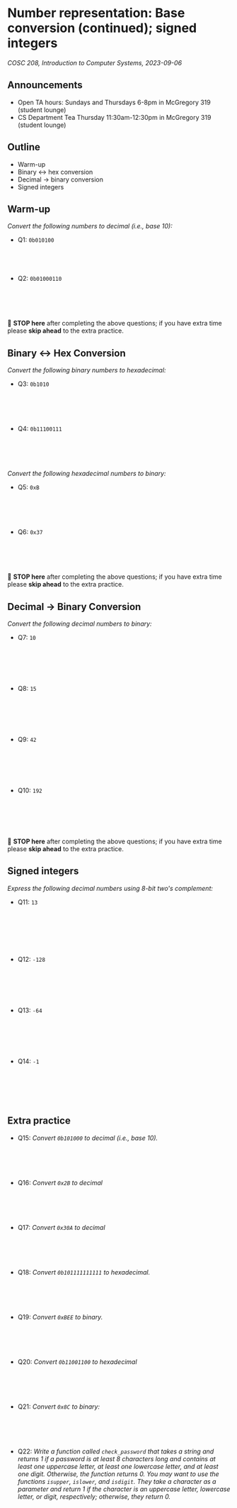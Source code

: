 # Number representation: Base conversion (continued); signed integers
_COSC 208, Introduction to Computer Systems, 2023-09-06_

## Announcements
* Open TA hours: Sundays and Thursdays 6-8pm in McGregory 319 (student lounge)
* CS Department Tea Thursday 11:30am-12:30pm in McGregory 319 (student lounge)

## Outline
* Warm-up
* Binary <-> hex conversion
* Decimal -> binary conversion
* Signed integers

## Warm-up
_Convert the following numbers to decimal (i.e., base 10):_
* Q1: `0b010100`

<p style="height:3em;"></p>

* Q2: `0b01000110`

<p style="height:4em;"></p>

🛑 **STOP here** after completing the above questions; if you have extra time please **skip ahead** to the extra practice.

## Binary <-> Hex Conversion

_Convert the following binary numbers to hexadecimal:_
* Q3: `0b1010`

<p style="height:4em;"></p>

* Q4: `0b11100111`

<p style="height:4em;"></p>

_Convert the following hexadecimal numbers to binary:_
* Q5: `0xB`

<p style="height:4em;"></p>

* Q6: `0x37`

<p style="height:4em;"></p>

🛑 **STOP here** after completing the above questions; if you have extra time please **skip ahead** to the extra practice.

## Decimal -> Binary Conversion

_Convert the following decimal numbers to binary:_
* Q7: `10`

<p style="height:5em;"></p>

* Q8: `15`

<p style="height:5em;"></p>

* Q9: `42`

<p style="height:5em;"></p>

* Q10: `192`

<p style="height:5em;"></p>

🛑 **STOP here** after completing the above questions; if you have extra time please **skip ahead** to the extra practice.

## Signed integers

_Express the following decimal numbers using 8-bit two's complement:_
* Q11: `13`

<p style="height:6em;"></p>

* Q12: `-128`

<p style="height:5em;"></p>

* Q13: `-64`

<p style="height:5em;"></p>

* Q14: `-1`

<p style="height:5em;"></p>

## Extra practice

* Q15: _Convert `0b101000` to decimal (i.e., base 10)._

<p style="height:4em;"></p>

* Q16: _Convert `0x2B` to decimal_

<p style="height:4em;"></p>

* Q17: _Convert `0x30A` to decimal_

<p style="height:4em;"></p>

* Q18: _Convert `0b101111111111` to hexadecimal._

<p style="height:4em;"></p>

* Q19: _Convert `0xBEE` to binary._

<p style="height:4em;"></p>

* Q20: _Convert `0b11001100` to hexadecimal_ 

<p style="height:4em;"></p>

* Q21: _Convert `0x8C` to binary:_

<p style="height:4em;"></p>

* Q22: _Write a function called `check_password` that takes a string and returns 1 if a password is at least 8 characters long and contains at least one uppercase letter, at least one lowercase letter, and at least one digit. Otherwise, the function returns 0. You may want to use the functions `isupper`, `islower`, and `isdigit`. They take a character as a parameter and return 1 if the character is an uppercase letter, lowercase letter, or digit, respectively; otherwise, they return 0._

<p style="height:4em;"></p>
